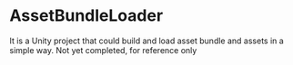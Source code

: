 # AssetBundleLoader
It is a Unity project that could build and load asset bundle and assets in a simple way.
Not yet completed, for reference only
